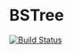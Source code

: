 # BSTree
[![Build Status](https://travis-ci.org/sinh3012/BSTree.svg?branch=master)](https://travis-ci.org/sinh3012/BSTree)
